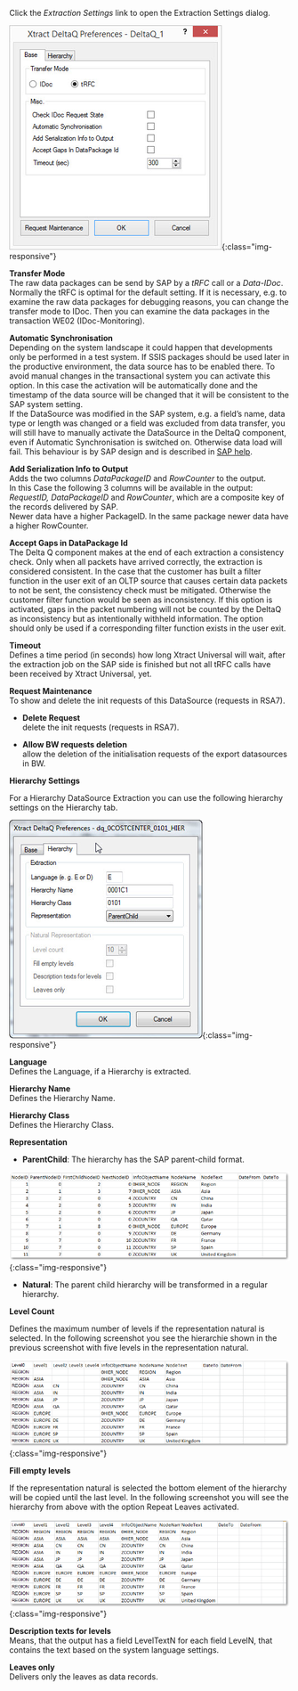 Click the *Extraction Settings* link to open the Extraction Settings dialog.

![XU_DeltaQ_Settings_thumb](/img/content/XU_DeltaQ_Settings_thumb.png){:class="img-responsive"}

**Transfer Mode**<br>
The raw data packages can be send by SAP by a *tRFC* call or a *Data-IDoc*. Normally the tRFC is optimal for the default setting. If it is necessary, e.g. to examine the raw data packages for debugging reasons, you can change the transfer mode to IDoc. Then you can examine the data packages in the transaction WE02 (IDoc-Monitoring).

**Automatic Synchronisation**<br>
Depending on the system landscape it could happen that developments only be performed in a test system. If SSIS packages should be used later in the productive environment, the data source has to be enabled there. To avoid manual changes in the transactional system you can activate this option. In this case the activation will be automatically done and the timestamp of the data source will be changed that it will be consistent to the SAP system setting. <br>
If the DataSource was modified in the SAP system, e.g. a field’s name, data type or length was changed or a field was excluded from data transfer, you will still have to manually activate the DataSource in the DeltaQ component, even if Automatic Synchronisation is switched on. Otherwise data load will fail. This behaviour is by SAP design and is described in [SAP help](https://help.sap.com/viewer/ccc9cdbdc6cd4eceaf1e5485b1bf8f4b/7.4.19/en-US/4a12eaff76df1b42e10000000a42189c.html).

**Add Serialization Info to Output**<br>
Adds the two columns *DataPackageID* and *RowCounter* to the output.<br>
In this Case the following 3 columns will be available in the output:<br>
*RequestID, DataPackageID* and *RowCounter*, which are a composite key of the records delivered by SAP.  
Newer data have a higher PackageID. In the same package newer data have a higher RowCounter.

**Accept Gaps in DataPackage Id**<br>
The Delta Q component makes at the end of each extraction a consistency check. Only when all packets have arrived correctly, the extraction is considered consistent. In the case that the customer has built a filter function in the user exit of an OLTP source that causes certain data packets to not be sent, the consistency check must be mitigated. Otherwise the customer filter function would be seen as inconsistency. If this option is activated, gaps in the packet numbering will not be counted by the DeltaQ as inconsistency but as intentionally withheld information. The option should only be used if a corresponding filter function exists in the user exit.

**Timeout**<br>
Defines a time period (in seconds) how long Xtract Universal will wait, after the extraction job on the SAP side is finished but not all tRFC calls have been received by Xtract Universal, yet.

**Request Maintenance**<br>
To show and delete the init requests of this DataSource (requests in RSA7).

- **Delete Request**<br>
    delete the init requests (requests in RSA7).

- **Allow BW requests deletion**<br>
  	allow the deletion of the initialisation requests of the export datasources in BW. 


**Hierarchy Settings**

For a Hierarchy DataSource Extraction you can use the following hierarchy settings on the Hierarchy tab.

![Deltaq-Preferences-Hierarchy](/img/content/Deltaq-Preferences-Hierarchy.png){:class="img-responsive"}

**Language**<br>
Defines the Language, if a Hierarchy is extracted.

**Hierarchy Name**<br>
Defines the Hierarchy Name.

**Hierarchy Class**<br>
Defines the Hierarchy Class.

**Representation**

- **ParentChild**: The hierarchy has the SAP parent-child format.

![Deltaq-Hierarchies-Parent-Child](/img/content/Deltaq-Hierarchies-Parent-Child.png){:class="img-responsive"}

- **Natural**: The parent child hierarchy will be transformed in a regular hierarchy.

**Level Count**

Defines the maximum number of levels if the representation natural is selected. In the following screenshot you see the hierarchie shown in the previous screenshot with five levels in the representation natural.

![Deltaq-Hierarchies-Parent-Child-Natural](/img/content/Deltaq-Hierarchies-Parent-Child-Natural.png){:class="img-responsive"}

**Fill empty levels** 

If the representation natural is selected the bottom element of the hierarchy will be copied until the last level. In the following screenshot you will see the hierarchy from above with the option Repeat Leaves activated.

![Deltaq-Hierarchies-Parent-Child-Repeat](/img/content/Deltaq-Hierarchies-Parent-Child-Repeat.png){:class="img-responsive"}

**Description texts for levels**<br>
Means, that the output has a field LevelTextN for each field LevelN, that contains the text based on the system language settings.

**Leaves only**<br>
Delivers only the leaves as data records. 